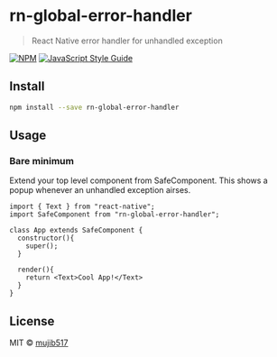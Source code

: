 # rn-global-error-handler

> React Native error handler for unhandled exception

[![NPM](https://img.shields.io/npm/v/rn-global-error-handler.svg)](https://www.npmjs.com/package/rn-global-error-handler) [![JavaScript Style Guide](https://img.shields.io/badge/code_style-standard-brightgreen.svg)](https://standardjs.com)

## Install

```bash
npm install --save rn-global-error-handler
```

## Usage

### Bare minimum
Extend your top level component from SafeComponent. This shows a popup whenever an unhandled exception airses.

```
import { Text } from "react-native";
import SafeComponent from "rn-global-error-handler";

class App extends SafeComponent {
  constructor(){
    super();
  }

  render(){
    return <Text>Cool App!</Text>
  }  
}

```

## License

MIT © [mujib517](https://github.com/mujib517)
